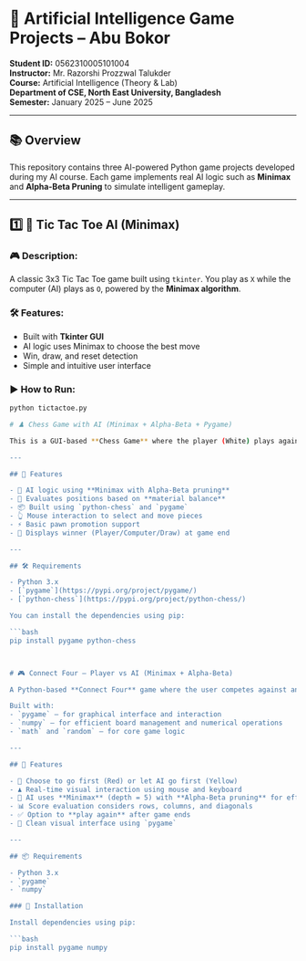 
# 🤖 Artificial Intelligence Game Projects – Abu Bokor

**Student ID:** 0562310005101004  
**Instructor:** Mr. Razorshi Prozzwal Talukder  
**Course:** Artificial Intelligence (Theory & Lab)  
**Department of CSE, North East University, Bangladesh  
Semester:** January 2025 – June 2025

---

## 📚 Overview

This repository contains three AI-powered Python game projects developed during my AI course. Each game implements real AI logic such as **Minimax** and **Alpha-Beta Pruning** to simulate intelligent gameplay.

---

## 1️⃣ 🧠 Tic Tac Toe AI (Minimax)

### 🎮 Description:
A classic 3x3 Tic Tac Toe game built using `tkinter`. You play as `X` while the computer (AI) plays as `O`, powered by the **Minimax algorithm**.

### 🛠 Features:
- Built with **Tkinter GUI**
- AI logic uses Minimax to choose the best move
- Win, draw, and reset detection
- Simple and intuitive user interface

### ▶️ How to Run:
```bash
python tictactoe.py

# ♟️ Chess Game with AI (Minimax + Alpha-Beta + Pygame)

This is a GUI-based **Chess Game** where the player (White) plays against an **AI-powered computer opponent (Black)**. The game is built using **Pygame** for the GUI and **Minimax algorithm with Alpha-Beta Pruning** for the AI's decision-making logic.

---

## 🧠 Features

- 🔢 AI logic using **Minimax with Alpha-Beta pruning**
- 🎯 Evaluates positions based on **material balance**
- 📦 Built using `python-chess` and `pygame`
- 👆 Mouse interaction to select and move pieces
- ⚡ Basic pawn promotion support
- 📘 Displays winner (Player/Computer/Draw) at game end

---

## 🛠️ Requirements

- Python 3.x
- [`pygame`](https://pypi.org/project/pygame/)
- [`python-chess`](https://pypi.org/project/python-chess/)

You can install the dependencies using pip:

```bash
pip install pygame python-chess



# 🎮 Connect Four – Player vs AI (Minimax + Alpha-Beta)

A Python-based **Connect Four** game where the user competes against an **AI opponent** powered by the **Minimax algorithm with Alpha-Beta pruning**.

Built with:
- `pygame` – for graphical interface and interaction
- `numpy` – for efficient board management and numerical operations
- `math` and `random` – for core game logic

---

## 🧠 Features

- 🎯 Choose to go first (Red) or let AI go first (Yellow)
- ♟️ Real-time visual interaction using mouse and keyboard
- 🧮 AI uses **Minimax** (depth = 5) with **Alpha-Beta pruning** for efficient move selection
- 📊 Score evaluation considers rows, columns, and diagonals
- ✅ Option to **play again** after game ends
- 🎨 Clean visual interface using `pygame`

---

## 📦 Requirements

- Python 3.x
- `pygame`
- `numpy`

### 🔧 Installation

Install dependencies using pip:

```bash
pip install pygame numpy
